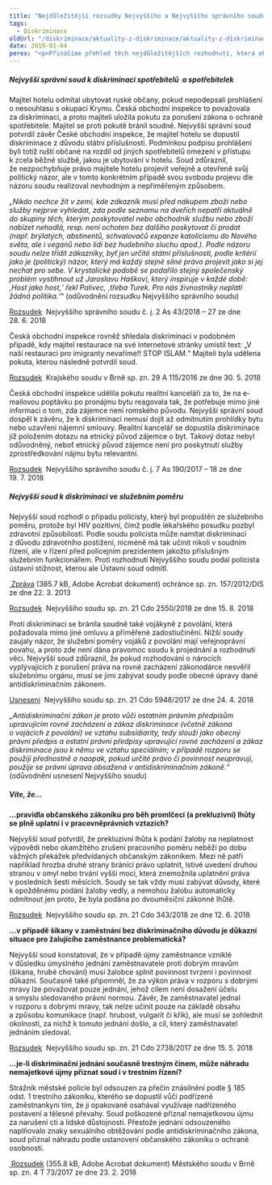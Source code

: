 ```yaml
---
title: "Nejdůležitější rozsudky Nejvyššího a Nejvyššího správního soudu v oblasti diskriminace"
tags:
  - Diskriminace
oldUrl: "/diskriminace/aktuality-z-diskriminace/aktuality-z-diskriminace-2019/nejdulezitejsi-rozsudky-nejvyssiho-a-nejvyssiho-spravniho-soudu-v-oblasti-diskriminace/"
date: 2019-01-04
perex: "<p>Přinášíme přehled těch nejdůležitějších rozhodnutí, která obě nejvyšší soudní instance vydaly v roce 2018. Pokud víte ještě o nějakém klíčovém rozsudku, kontaktujte nás. Rádi se o něm dozvíme.</p>"
---
```


<!-- imported from the old website -->

<h5>Nejvyšší správní soud k diskriminaci spotřebitelů  a spotřebitelek</h5> <p>Majitel hotelu odmítal ubytovat ruské občany, pokud nepodepsali prohlášení o nesouhlasu s okupací Krymu. Česká obchodní inspekce to považovala za diskriminaci, a proto majiteli uložila pokutu za porušení zákona o ochraně spotřebitele. Majitel se proti pokutě bránil soudně. Nejvyšší správní soud potvrdil závěr České obchodní inspekce, že majitel hotelu se dopustil diskriminace z důvodu státní příslušnosti. Podmínkou podpisu prohlášení byli totiž ruští občané na rozdíl od jiných spotřebitelů omezeni v přístupu k zcela běžné službě, jakou je ubytování v hotelu. Soud zdůraznil, že nezpochybňuje právo majitele hotelu projevit veřejně a otevřeně svůj politický názor, ale v tomto konkrétním případě svou svobodu projevu dle názoru soudu realizoval nevhodným a nepřiměřeným způsobem.</p> <p><i>„Nikdo nechce žít v zemi, kde zákazník musí před nákupem zboží nebo služby nejprve vyhledat, zda podle seznamu na dveřích nepatří aktuálně do skupiny těch, kterým poskytovatel nebo obchodník službu nebo zboží nabízet nehodlá, resp. není ochoten bez dalšího poskytovat či prodat (např. brýlatých, abstinentů, schvalovačů expanze katolicismu do Nového světa, ale i veganů nebo lidí bez hudebního sluchu apod.). Podle názoru soudu nelze třídit zákazníky, byť jen určité státní příslušnosti, podle kritérií jako je (politický) názor, který má každý stejně silné právo projevit jako si jej nechat pro sebe. V krystalické podobě se podařilo stejný společenský problém vystihnout už Jaroslavu Haškovi, který inspiruje v každé době: ‚Host jako host,‘ řekl Palivec, ‚třeba Turek. Pro nás živnostníky neplatí žádná politika.‘</i>“ (odůvodnění rozsudku Nejvyššího správního soudu)</p> <p><a title="Otevření do nového okna" href="http://www.nssoud.cz/files/SOUDNI_VYKON/2018/0043_2As__1800027_20180727101947_20180727142015_prevedeno.pdf" target="_blank">Rozsudek</a> <img alt="" src="https://www.ochrance.cz/typo3/ext/od_linkdesc/icons/external.gif" class="od_linkdesc_icon_external" /> Nejvyššího správního soudu č. j. 2 As 43/2018 – 27 ze dne 28. 6. 2018</p> <p>Česká obchodní inspekce rovněž shledala diskriminaci v podobném případě, kdy majitel restaurace na své internetové stránky umístil text: „V naší restauraci pro imigranty nevaříme!! STOP ISLAM.“ Majiteli byla udělena pokuta, kterou následně potvrdil soud. </p> <p><a title="Otevření do nového okna" href="http://www.nssoud.cz/files/EVIDENCNI_LIST/2016/29_A_115_2016_20180719151911_prevedeno.pdf" target="_blank">Rozsudek</a> <img alt="" src="https://www.ochrance.cz/typo3/ext/od_linkdesc/icons/external.gif" class="od_linkdesc_icon_external" /> Krajského soudu v Brně sp. zn. 29 A 115/2016 ze dne 30. 5. 2018</p> <p>Česká obchodní inspekce udělila pokutu realitní kanceláři za to, že na e-mailovou poptávku po pronájmu bytu reagovala tak, že potřebuje mimo jiné informaci o tom, zda zájemce není romského původu. Nejvyšší správní soud dospěl k závěru, že k diskriminaci nemusí dojít až odmítnutím prohlídky bytu nebo uzavření nájemní smlouvy. Realitní kancelář se dopustila diskriminace již položením dotazu na etnický původ zájemce o byt. Takový dotaz nebyl odůvodněný, neboť etnický původ zájemce není pro poskytnutí služby zprostředkování nájmu bytu relevantní.</p> <p><a title="Otevření do nového okna" href="http://www.nssoud.cz/files/SOUDNI_VYKON/2017/0190_7As__1700018_20180723155056_20180724140021_prevedeno.pdf" target="_blank">Rozsudek</a> <img alt="" src="https://www.ochrance.cz/typo3/ext/od_linkdesc/icons/external.gif" class="od_linkdesc_icon_external" /> Nejvyššího správního soudu č. j. 7 As 190/2017 – 18 ze dne 19. 7. 2018</p> <h5>Nejvyšší soud k diskriminaci ve služebním poměru </h5> <p>Nejvyšší soud rozhodl o případu policisty, který byl propuštěn ze služebního poměru, protože byl HIV pozitivní, čímž podle lékařského posudku pozbyl zdravotní způsobilosti. Podle soudu policista může namítat diskriminaci z důvodu zdravotního postižení, nicméně má tak učinit nikoli v soudním řízení, ale v řízení před policejním prezidentem jakožto příslušným služebním funkcionářem. Proti rozhodnutí Nejvyššího soudu podal policista ústavní stížnost, kterou ale Ústavní soud odmítl.</p> <p><a title="Otevření do nového okna" href="https://www.ochrance.cz/fileadmin/user_upload/ESO/157-2012-DIS-JSK_01.pdf" target="_blank"><img alt="" src="https://www.ochrance.cz/typo3/ext/od_linkdesc/icons/pdf.gif" class="od_linkdesc_icon" /> Zpráva</a> (385.7 kB, Adobe Acrobat dokument) ochránce sp. zn. 157/2012/DIS ze dne 22. 3. 2013</p> <p><a title="Otevření do nového okna" href="http://nsoud.cz/Judikatura/judikatura_ns.nsf/WebSearch/145915E82404BE71C125833100477F40?openDocument&amp;Highlight=0," target="_blank">Rozsudek</a> <img alt="" src="https://www.ochrance.cz/typo3/ext/od_linkdesc/icons/external.gif" class="od_linkdesc_icon_external" /> Nejvyššího soudu sp. zn. 21 Cdo 2550/2018 ze dne 15. 8. 2018</p> <p>Proti diskriminaci se bránila soudně také vojákyně z povolání, která požadovala mimo jiné omluvu a přiměřené zadostiučinění. Nižší soudy zaujaly názor, že služební poměry vojáků z povolání mají veřejnoprávní povahu, a proto zde není dána pravomoc soudu k projednání a rozhodnutí věci. Nejvyšší soud zdůraznil, že pokud rozhodování o nárocích vyplývajících z porušení práva na rovné zacházení zákonodárce nesvěřil služebnímu orgánu, musí se jimi zabývat soudy podle obecné úpravy dané antidiskriminačním zákonem.</p> <p><a title="Otevření do nového okna" href="http://www.nsoud.cz/Judikatura/judikatura_ns.nsf/WebSearch/51BA76E4527F7933C12582C5003144F3?openDocument&amp;Highlight=0," target="_blank">Usnesení</a> <img alt="" src="https://www.ochrance.cz/typo3/ext/od_linkdesc/icons/external.gif" class="od_linkdesc_icon_external" /> Nejvyššího soudu sp. zn. 21 Cdo 5948/2017 ze dne 24. 4. 2018</p> <p><i>„Antidiskriminační zákon je proto vůči ostatním právním předpisům upravujícím rovné zacházení a zákaz diskriminace (včetně zákona o vojácích z povolání) ve vztahu subsidiarity, tedy slouží jako obecný právní předpis a ostatní právní předpisy upravující rovné zacházení a zákaz diskriminace jsou k němu ve vztahu speciálním; v případě rozporu se použijí přednostně a naopak, pokud určité právo či povinnost neupravují, použije se právní úprava obsažená v antidiskriminačním zákoně.“</i> (odůvodnění usnesení Nejvyššího soudu)</p> <h5>Víte, že…</h5> <p><b>…pravidla občanského zákoníku pro běh promlčecí (a prekluzivní) lhůty se plně uplatní i v pracovněprávních vztazích?</b></p> <p>Nejvyšší soud potvrdil, že prekluzivní lhůta k podání žaloby na neplatnost výpovědi nebo okamžitého zrušení pracovního poměru neběží po dobu vážných překážek předvídaných občanským zákoníkem. Mezi ně patří například hrozba druhé strany bránící právo uplatnit, lstivé uvedení druhou stranou v omyl nebo trvání vyšší moci, která znemožnila uplatnění práva v posledních šesti měsících. Soudy se tak vždy musí zabývat důvody, které k opožděnému podání žaloby vedly, a nemohou žalobu automaticky odmítnout jen proto, že byla podána po dvouměsíční zákonné lhůtě. </p> <p><a title="Otevření do nového okna" href="http://www.nsoud.cz/Judikatura/judikatura_ns.nsf/WebSearch/8B9C03E047620438C12582F600267860?openDocument&amp;Highlight=0," target="_blank">Rozsudek</a> <img alt="" src="https://www.ochrance.cz/typo3/ext/od_linkdesc/icons/external.gif" class="od_linkdesc_icon_external" /> Nejvyššího soudu sp. zn. 21 Cdo 343/2018 ze dne 12. 6. 2018</p> <p><b>…v případě šikany v zaměstnání bez diskriminačního důvodu je důkazní situace pro žalujícího zaměstnance problematická?</b></p> <p>Nejvyšší soud konstatoval, že v případě újmy zaměstnance vzniklé v důsledku úmyslného jednání zaměstnavatele proti dobrým mravům (šikana, hrubé chování) musí žalobce splnit povinnost tvrzení i povinnost důkazní. Současně také připomněl, že za výkon práva v rozporu s dobrými mravy lze považovat pouze jednání, jehož cílem není dosažení účelu a smyslu sledovaného právní normou. Závěr, že zaměstnavatel jednal v rozporu s dobrými mravy, tak nelze učinit pouze na základě obsahu a způsobu komunikace (např. hrubost, vulgarit či křik), ale musí se zohlednit okolnosti, za nichž k tomuto jednání došlo, a cíl, který zaměstnavatel jednáním sledoval.</p> <p><a title="Otevření do nového okna" href="http://www.nsoud.cz/Judikatura/judikatura_ns.nsf/WebSearch/CE1CFCDD8E92BB85C12582D50048159D?openDocument&amp;Highlight=0," target="_blank">Rozsudek</a> <img alt="" src="https://www.ochrance.cz/typo3/ext/od_linkdesc/icons/external.gif" class="od_linkdesc_icon_external" /> Nejvyššího soudu sp. zn. 21 Cdo 2738/2017 ze dne 15. 5. 2018</p> <p><b>…je-li diskriminační jednání současně trestným činem, může náhradu nemajetkové újmy přiznat soud i v trestním řízení?</b></p> <p>Strážník městské policie byl odsouzen za přečin znásilnění podle § 185 odst. 1 trestního zákoníku, kterého se dopustil vůči podřízené zaměstnankyni tím, že ji opakovaně osahával využívaje nadřízeného postavení a tělesné převahy. Soud poškozené přiznal nemajetkovou újmu za narušení cti a lidské důstojnosti. Přestože jednání odsouzeného naplňovalo znaky sexuálního obtěžování podle antidiskriminačního zákona, soud přiznal náhradu podle ustanovení občanského zákoníku o ochraně osobnosti.</p> <p><a title="Otevření do nového okna" href="https://www.ochrance.cz/fileadmin/user_upload/ESO/4_T_73-2017_MS_Brno.pdf" target="_blank"><img alt="" src="https://www.ochrance.cz/typo3/ext/od_linkdesc/icons/pdf.gif" class="od_linkdesc_icon" /> Rozsudek</a> (355.8 kB, Adobe Acrobat dokument) Městského soudu v Brně sp. zn. 4 T 73/2017 ze dne 23. 2. 2018</p>
